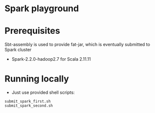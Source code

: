 
Spark playground
===========================

# Prerequisites

Sbt-assembly is used to provide fat-jar, which is eventually submitted to Spark cluster

* Spark-2.2.0-hadoop2.7 for Scala 2.11.11

# Running locally

* Just use provided shell scripts: 
```
submit_spark_first.sh
submit_spark_second.sh
```
